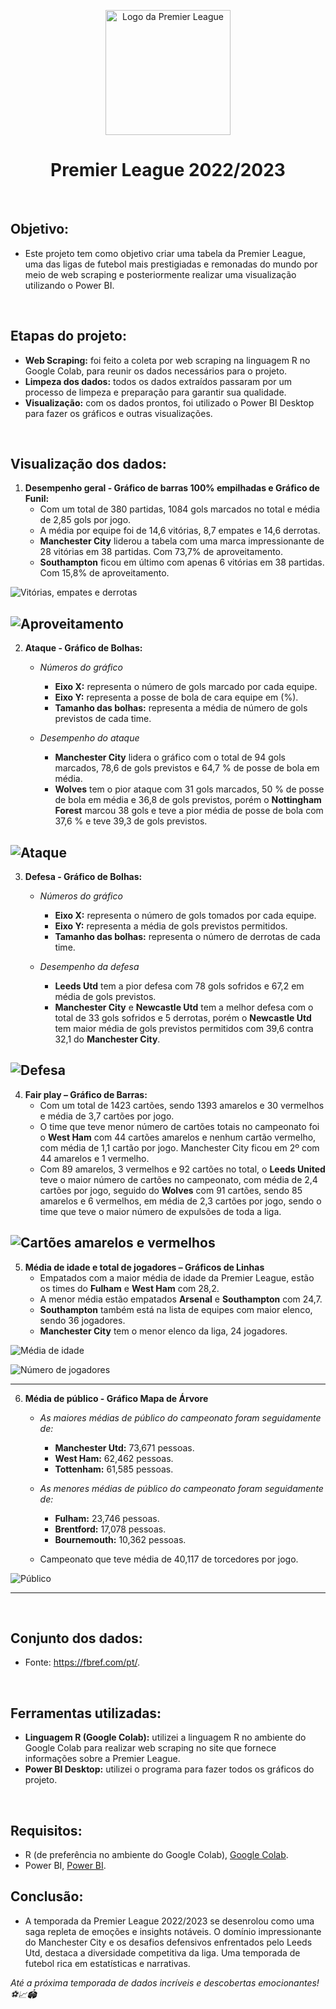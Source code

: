 <p align="center">
    <img src="https://logowik.com/content/uploads/images/premier-league-lion8499.jpg" alt="Logo da Premier League" width="200px">
</p>
<div align="center">
  <h1>Premier League 2022/2023</h1>
</div>
<br/>

## Objetivo:
- Este projeto tem como objetivo criar uma tabela da Premier League, uma das ligas de futebol mais prestigiadas e remonadas do mundo por meio de web scraping e posteriormente realizar uma visualização utilizando o Power BI.
<br/>

## Etapas do projeto:
- **Web Scraping:** foi feito a coleta por web scraping na linguagem R no Google Colab, para reunir os dados necessários para o projeto.
- **Limpeza dos dados:** todos os dados extraídos passaram por um processo de limpeza e preparação para garantir sua qualidade.
- **Visualização:** com os dados prontos, foi utilizado o Power BI Desktop para fazer os gráficos e outras visualizações.
<br/>

## Visualização dos dados:
1. **Desempenho geral - Gráfico de barras 100% empilhadas e Gráfico de Funil:**
   - Com um total de 380 partidas, 1084 gols marcados no total e média de 2,85 gols por jogo.
   - A média por equipe foi de 14,6 vitórias, 8,7 empates e 14,6 derrotas. 
   - **Manchester City** liderou a tabela com uma marca impressionante de 28 vitórias em 38 partidas. Com 73,7% de aproveitamento.
   - **Southampton** ficou em último com apenas 6 vitórias em 38 partidas. Com 15,8% de aproveitamento.
     
![Vitórias, empates e derrotas](https://github.com/luanrpinho/Premier_League_22-23_Web_Scraping-R/assets/156137815/fb9cacba-c9c5-41ae-b968-37bef325d545)

![Aproveitamento](https://github.com/luanrpinho/Premier_League_22-23_Web_Scraping-R/assets/156137815/0abf19de-fafe-474d-9edf-69d1da67a86d)
-----

2. **Ataque - Gráfico de Bolhas:**
    + *Números do gráfico* 
       - **Eixo X:** representa o número de gols marcado por cada equipe.
       - **Eixo Y:** representa a posse de bola de cara equipe em (%).
       - **Tamanho das bolhas:** representa a média de número de gols previstos de cada time.

    + *Desempenho do ataque* 
       - **Manchester City** lidera o gráfico com o total de 94 gols marcados, 78,6 de gols previstos e 64,7 % de posse de bola em média.
       - **Wolves** tem o pior ataque com 31 gols marcados, 50 % de posse de bola em média e 36,8 de gols previstos, porém o **Nottingham Forest** marcou 38 gols e teve a pior média de posse de bola com 37,6 % e teve 39,3 de gols previstos.

![Ataque](https://github.com/luanrpinho/Premier_League_22-23_Web_Scraping-R/assets/156137815/4f0ef253-07ae-48d1-b454-43b5168671b3)
-----

3. **Defesa - Gráfico de Bolhas:**
    + *Números do gráfico* 
        -	**Eixo X:** representa o número de gols tomados por cada equipe.
        -	**Eixo Y:** representa a média de gols previstos permitidos.
        -	**Tamanho das bolhas:** representa o número de derrotas de cada time.

    + *Desempenho da defesa* 
        - **Leeds Utd** tem a pior defesa com 78 gols sofridos e 67,2 em média de gols previstos.
        - **Manchester City** e **Newcastle Utd** tem a melhor defesa com o total de 33 gols sofridos e 5 derrotas, porém o **Newcastle Utd** tem maior média de gols previstos permitidos com 39,6 contra 32,1 do **Manchester City**.

![Defesa](https://github.com/luanrpinho/Premier_League_22-23_Web_Scraping-R/assets/156137815/522e49a7-7122-426f-9e14-ff41acf06f2d)
-----

4. **Fair play – Gráfico de Barras:**
   - Com um total de 1423 cartões, sendo 1393 amarelos e 30 vermelhos e média de 3,7 cartões por jogo.
   - O time que teve menor número de cartões totais no campeonato foi o **West Ham** com 44 cartões amarelos e nenhum cartão vermelho, com média de 1,1 cartão por jogo. Manchester City ficou em 2º com 44 amarelos e 1 vermelho.
   -  Com 89 amarelos, 3 vermelhos e 92 cartões no total, o **Leeds United** teve o maior número de cartões no campeonato, com média de 2,4 cartões por jogo, seguido do **Wolves** com 91 cartões, sendo 85 amarelos e 6 vermelhos, em média de 2,3 cartões por jogo, sendo o time que teve o maior número de expulsões de toda a liga.
    
![Cartões amarelos e vermelhos](https://github.com/luanrpinho/Premier_League_22-23_Web_Scraping-R/assets/156137815/2a78ec2c-5576-443e-a589-9bbd25fc7356)
-----

5. **Média de idade e total de jogadores – Gráficos de Linhas**
   - Empatados com a maior média de idade da Premier League, estão os times do **Fulham** e **West Ham** com 28,2.
   - A menor média estão empatados **Arsenal** e **Southampton** com 24,7.
   - **Southampton** também está na lista de equipes com maior elenco, sendo 36 jogadores.
   - **Manchester City** tem o menor elenco da liga, 24 jogadores.

![Média de idade](https://github.com/luanrpinho/Premier_League_22-23_Web_Scraping-R/assets/156137815/1ae9113d-69ea-4b3b-806f-2eb00a015052)

![Número de jogadores](https://github.com/luanrpinho/Premier_League_22-23_Web_Scraping-R/assets/156137815/244efeb5-a6c3-455f-a645-1a103a8af7ad)

-----

6. **Média de público - Gráfico Mapa de Árvore**
    + *As maiores médias de público do campeonato foram seguidamente de:* 
        - **Manchester Utd:** 73,671 pessoas.
        - **West Ham:** 62,462 pessoas.
        - **Tottenham:** 61,585 pessoas.

    + *As menores médias de público do campeonato foram seguidamente de:* 
        - **Fulham:** 23,746 pessoas.
        - **Brentford:** 17,078 pessoas.
        - **Bournemouth:** 10,362 pessoas.
          
    + Campeonato que teve média de 40,117 de torcedores por jogo.
  
![Público](https://github.com/luanrpinho/Premier_League_22-23_Web_Scraping-R/assets/156137815/c071806f-6693-4c46-b920-be2db277ac81)

----
<br/>

## Conjunto dos dados:
- Fonte: https://fbref.com/pt/.
<br/>

## Ferramentas utilizadas:
- **Linguagem R (Google Colab):** utilizei a linguagem R no ambiente do Google Colab para realizar web scraping no site que fornece informações sobre a Premier League.
- **Power BI Desktop:** utilizei o programa para fazer todos os gráficos do projeto.
<br/>

## Requisitos:
- R (de preferência no ambiente do Google Colab), [Google Colab](https://colab.research.google.com/notebooks/intro.ipynb).
- Power BI, [Power BI](https://powerbi.microsoft.com/).
  <br/>
  
## Conclusão:
- A temporada da Premier League 2022/2023 se desenrolou como uma saga repleta de emoções e insights notáveis. O domínio impressionante do Manchester City e os desafios defensivos enfrentados pelo Leeds Utd, destaca a diversidade competitiva da liga. Uma temporada de futebol rica em estatísticas e narrativas.

*Até a próxima temporada de dados incríveis e descobertas emocionantes! ⚽📈🏟️*
